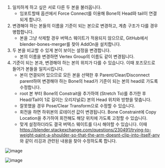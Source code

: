 
1. 일치하게 하고 싶은 서로 다른 두 본을 불러옵니다.
    * 임포트할때 옵션에서 Force Connect를 이용해 Bone의 Head와 tail이 연결되게 합니다.
2. 변경해야 하는 본들의 이름을 기준이 되는 본으로 변경하고, 계층 구조가 다를 경우 병합합니다.
    * 본을 그냥 삭제할 경우 버텍스 웨이트가 적용되지 않으므로, GitHub에서 blender-bones-merger를 찾아 AddOn을 설치합니다.
3. 두 본을 비교할 수 있게 본이 보이는 설정을 변경합니다.
    * 본의 이름을 변경하면 Vertex Group의 이름도 같이 변경됩니다.
4. 기준이 되는 본과, 변경해야 하는 본의 위치가 다를 수 있습니다. 이때 포즈모드로 들어가 본들을 일치시킵니다.
    * 본이 연결되어 있으므로 모든 본을 선택한 후 Parent/Clear/Disconnect parent하여 변경해야 하는 Bone의 head가 기준이 되는 본의 head로 가도록 수정합니다.
    * root 본 부터 Bone의 Constrait을 추가하여 (Stretch To)를 추가한 후 Head/Tail이 1로 길이는 오리지널로) 본의 Head 위치와 방향을 맞춥니다.
    * 잘못했을 경우 Pose/Clear Transform으로 수정할 수 있습니다.
    * 회전을 하면 하위본의 로테이션 값이 변경됩니다. Bone Constraint에 Copy Location을 추가하여 회전해도 해당 위치에 가도록 고정할 수 있습니다.
    * 맞게 설정하더라도 결국 버텍스 웨이트를 다시 해야할 수 있습니다. 이때 https://blender.stackexchange.com/questions/230491/trying-to-weight-paint-a-shoulder-so-that-the-arm-doesnt-clip-into-itself-any 와 같이 리깅과 관련된 내용을 찾아 수정하도록 합니다.

![image](https://github.com/kbmhansungb/kbmhansungb.github.io/assets/56149613/6673528b-45d7-44ca-be7c-6978197b1443)

![image](https://github.com/kbmhansungb/kbmhansungb.github.io/assets/56149613/8f0f272b-92bb-4459-b296-3f8b3e870d96)

